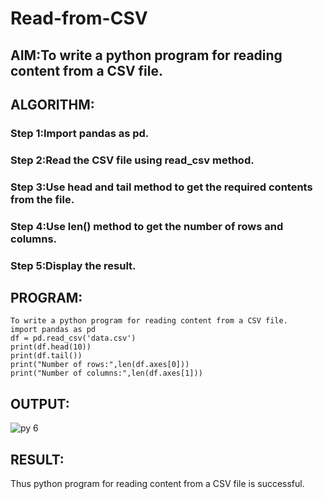 # Read-from-CSV

## AIM:To write a python program for reading content from a CSV file.

## ALGORITHM:
### Step 1:Import pandas as pd.

### Step 2:Read the CSV file using read_csv method.

### Step 3:Use head and tail method to get the required contents from the file.

### Step 4:Use len() method to get the number of rows and columns.

### Step 5:Display the result.

## PROGRAM:
```
To write a python program for reading content from a CSV file.
import pandas as pd
df = pd.read_csv('data.csv')
print(df.head(10))
print(df.tail())
print("Number of rows:",len(df.axes[0]))
print("Number of columns:",len(df.axes[1]))
```

## OUTPUT:
![py 6](https://github.com/moulidharyadav/Read-from-CSV/assets/147078316/e4a7be49-fd1c-4200-96ad-f84e53b24971)


## RESULT:
Thus python program for reading content from a CSV file is successful.

